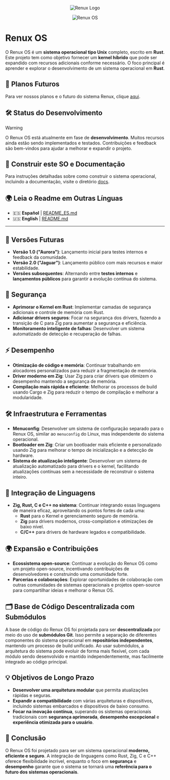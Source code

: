<p align="center">
  <img src="https://github.com/user-attachments/assets/99a8117c-bd7e-4633-b6bb-3f6ce2c29bcb" alt="Renux Logo">
</p>
<p align="center">
 <img src="https://github.com/user-attachments/assets/00c385c8-7796-4a60-80b9-b40b496358fc" alt="Renux OS">
</p>

# **Renux OS**

O Renux OS é um **sistema operacional tipo Unix** completo, escrito em **Rust**. Este projeto tem como objetivo fornecer um **kernel híbrido** que pode ser expandido com recursos adicionais conforme necessário. O foco principal é aprender e explorar o desenvolvimento de um sistema operacional em **Rust**.

## 🚀 **Planos Futuros**

Para ver nossos planos e o futuro do sistema Renux, clique [aqui](docs/plans/future_plans.md).

## 🛠️ **Status do Desenvolvimento**
> [!WARNING]
> O Renux OS está atualmente em fase de **desenvolvimento**. Muitos recursos ainda estão sendo implementados e testados. Contribuições e feedback são bem-vindos para ajudar a melhorar e expandir o projeto.

## 📝 **Construir este SO e Documentação**
Para instruções detalhadas sobre como construir o sistema operacional, incluindo a documentação, visite o diretório [docs](./docs/docs.md).

## 🌍 **Leia o Readme em Outras Línguas**
- 🇪🇸 **Español** | [README_ES.md](./README_ES.md)
- 🇺🇸 **English** | [README.md](../../README.md)

---

## 🚀 **Versões Futuras**
- **Versão 1.0 ("Aurora")**: Lançamento inicial para testes internos e feedback da comunidade.
- **Versão 2.0 ("Jaguar")**: Lançamento público com mais recursos e maior estabilidade.
- **Versões subsequentes**: Alternando entre **testes internos** e **lançamentos públicos** para garantir a evolução contínua do sistema.

## 🔐 **Segurança**
- **Aprimorar o Kernel em Rust**: Implementar camadas de segurança adicionais e controle de memória com Rust.
- **Adicionar drivers seguros**: Focar na segurança dos drivers, fazendo a transição de C para Zig para aumentar a segurança e eficiência.
- **Monitoramento inteligente de falhas**: Desenvolver um sistema automatizado de detecção e recuperação de falhas.

## ⚡ **Desempenho**
- **Otimização de código e memória**: Continuar trabalhando em alocadores personalizados para reduzir a fragmentação de memória.
- **Driver moderno em Zig**: Usar Zig para criar drivers que otimizem o desempenho mantendo a segurança de memória.
- **Compilação mais rápida e eficiente**: Melhorar os processos de build usando Cargo e Zig para reduzir o tempo de compilação e melhorar a modularidade.

## 🛠️ **Infraestrutura e Ferramentas**
- **Menuconfig**: Desenvolver um sistema de configuração separado para o Renux OS, similar ao `menuconfig` do Linux, mas independente do sistema operacional.
- **Bootloader em Zig**: Criar um bootloader mais eficiente e personalizado usando Zig para melhorar o tempo de inicialização e a detecção de hardware.
- **Sistema de atualização inteligente**: Desenvolver um sistema de atualização automatizado para drivers e o kernel, facilitando atualizações contínuas sem a necessidade de reconstruir o sistema inteiro.

## 🔄 **Integração de Linguagens**
- **Zig, Rust, C e C++ no sistema**: Continuar integrando essas linguagens de maneira eficaz, aproveitando os pontos fortes de cada uma:
  - **Rust** para o Kernel e gerenciamento seguro de memória.
  - **Zig** para drivers modernos, cross-compilation e otimizações de baixo nível.
  - **C/C++** para drivers de hardware legados e compatibilidade.

## 🌍 **Expansão e Contribuições**
- **Ecossistema open-source**: Continuar a evolução do Renux OS como um projeto open-source, incentivando contribuições de desenvolvedores e construindo uma comunidade forte.
- **Parcerias e colaborações**: Explorar oportunidades de colaboração com outras comunidades de sistemas operacionais e projetos open-source para compartilhar ideias e melhorar o Renux OS.

## 🗂️ **Base de Código Descentralizada com Submódulos**
A base de código do Renux OS foi projetada para ser **descentralizada** por meio do uso de **submódulos Git**. Isso permite a separação de diferentes componentes do sistema operacional em **repositórios independentes**, mantendo um processo de build unificado. Ao usar submódulos, a arquitetura do sistema pode evoluir de forma mais flexível, com cada módulo sendo desenvolvido e mantido independentemente, mas facilmente integrado ao código principal.

## 💡 **Objetivos de Longo Prazo**
- **Desenvolver uma arquitetura modular** que permita atualizações rápidas e seguras.
- **Expandir a compatibilidade** com várias arquiteturas e dispositivos, incluindo sistemas embarcados e dispositivos de baixo consumo.
- **Focar na inovação contínua**, superando os sistemas operacionais tradicionais com **segurança aprimorada**, **desempenho excepcional** e **experiência otimizada para o usuário**.

## 🚀 **Conclusão**
O Renux OS foi projetado para ser um sistema operacional **moderno, eficiente e seguro**. A integração de linguagens como Rust, Zig, C e C++ oferece flexibilidade incrível, enquanto o foco em **segurança** e **desempenho** garante que o sistema se tornará uma **referência para o futuro dos sistemas operacionais**.
